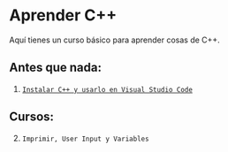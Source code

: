 # Aprender C++

Aquí tienes un curso básico para aprender cosas de C++.

## Antes que nada:
1. [`Instalar C++ y usarlo en Visual Studio Code`](/instalar-cpp-y-usarlo-en-vscode/index.md)

## Cursos:
2. `Imprimir, User Input y Variables`